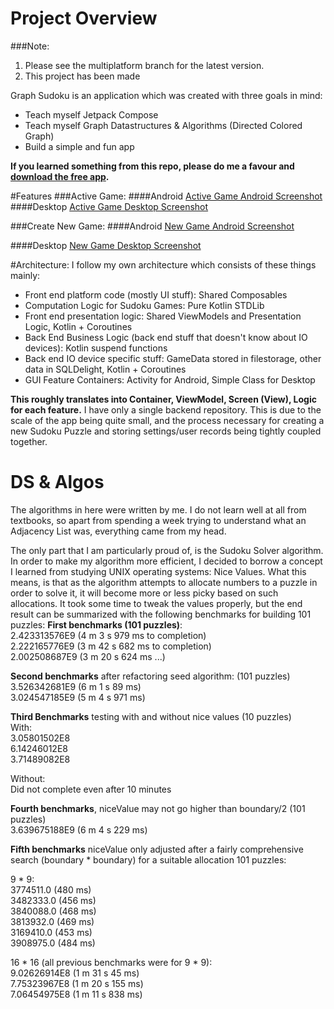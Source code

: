 # Project Overview

###Note:
1. Please see the multiplatform branch for the latest version.
2. This project has been made


Graph Sudoku is an application which was created with three goals in mind:
- Teach myself Jetpack Compose
- Teach myself Graph Datastructures & Algorithms (Directed Colored Graph)
- Build a simple and fun app

**If you learned something from this repo, please do me a favour and [download the free app](https://play.google.com/store/apps/details?id=com.bracketcove.graphsudoku).**

#Features
###Active Game:
####Android
[Active Game Android Screenshot](android_active_game.png)
####Desktop
[Active Game Desktop Screenshot](desktop_active_game.png)


###Create New Game:
####Android
[New Game Android Screenshot](android_new_game.png)

####Desktop
[New Game Desktop Screenshot](desktop_new_game.png)


#Architecture:
I follow my own architecture which consists of these things mainly:
- Front end platform code (mostly UI stuff): Shared Composables
- Computation Logic for Sudoku Games: Pure Kotlin STDLib
- Front end presentation logic: Shared ViewModels and Presentation Logic, Kotlin + Coroutines
- Back End Business Logic (back end stuff that doesn't know about IO devices): Kotlin suspend functions
- Back end IO device specific stuff: GameData stored in filestorage, other data in SQLDelight, Kotlin + Coroutines
- GUI Feature Containers: Activity for Android, Simple Class for Desktop

**This roughly translates into Container, ViewModel, Screen (View), Logic for each feature.** 
I have only a single backend repository. This is due to the scale of the app being quite small, and the 
process necessary for creating a new Sudoku Puzzle and storing settings/user records being tightly
coupled together. 



# DS & Algos

The algorithms in here were written by me. I do not learn well at all from textbooks, so apart from spending a week trying to understand what an Adjacency List was, everything came from my head.

The only part that I am particularly proud of, is the Sudoku Solver algorithm. In order to make my algorithm more efficient, I decided to borrow a concept I learned from studying UNIX operating systems: Nice Values. What this means, is that as the algorithm attempts to allocate numbers to a puzzle in order to solve it, it will become more or less picky based on such allocations.  It took some time to tweak the values properly, but the end result can be summarized with the following benchmarks for building 101 puzzles:
**First benchmarks (101 puzzles)**:  
2.423313576E9 (4 m 3 s 979 ms to completion)  
2.222165776E9 (3 m 42 s 682 ms to completion)  
2.002508687E9 (3 m 20 s 624 ms ...)

**Second benchmarks** after refactoring seed algorithm:  (101 puzzles)  
3.526342681E9 (6 m 1 s 89 ms)  
3.024547185E9 (5 m 4 s 971 ms)

**Third Benchmarks** testing with and without nice values (10 puzzles)  
With:  
3.05801502E8  
6.14246012E8  
3.71489082E8

Without:  
Did not complete even after 10 minutes

**Fourth benchmarks**, niceValue may not go higher than boundary/2 (101 puzzles)  
3.639675188E9 (6 m 4 s 229 ms)

**Fifth benchmarks** niceValue only adjusted after a fairly comprehensive search (boundary *
boundary) for a suitable allocation 101 puzzles:

9 * 9:  
3774511.0 (480 ms)  
3482333.0 (456 ms)  
3840088.0 (468 ms)  
3813932.0 (469 ms)  
3169410.0 (453 ms)  
3908975.0 (484 ms)

16 * 16 (all previous benchmarks were for 9 * 9):  
9.02626914E8 (1 m 31 s 45 ms)  
7.75323967E8 (1 m 20 s 155 ms)  
7.06454975E8 (1 m 11 s 838 ms)

